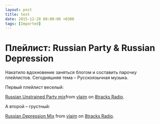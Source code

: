 ```yaml
---
layout: post
title: test
date: 2015-12-28 00:00:00 +0300
tags: [Imported]
---
```

# Плейлист: Russian Party & Russian Depression

Накатило вдохновение заняться блогом и составить парочку плейлистов. 
Сегодняшняя тема – Русскоязычная музыка.

Первый плейлист веселый:

[Russian Unstrained Party mix](http://8tracks.com/vlaim/russian-unstrained-party-mix?utm_medium=referral&utm_content=mix-page&utm_campaign=embed_button)from [vlaim](http://8tracks.com/vlaim?utm_medium=referral&utm_content=mix-page&utm_campaign=embed_button) on [8tracks Radio](http://8tracks.com?utm_medium=referral&utm_content=mix-page&utm_campaign=embed_button).

А второй – грустный:

[Russian Depression Mix](http://8tracks.com/vlaim/russian-depression-mix?utm_medium=referral&utm_content=mix-page&utm_campaign=embed_button) from [vlaim](http://8tracks.com/vlaim?utm_medium=referral&utm_content=mix-page&utm_campaign=embed_button) on [8tracks Radio](http://8tracks.com?utm_medium=referral&utm_content=mix-page&utm_campaign=embed_button).